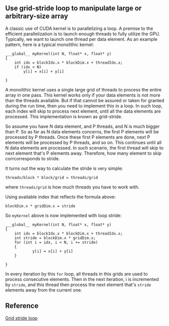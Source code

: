## Use grid-stride loop to manipulate large or arbitrary-size array

A classic use of CUDA kernel is to parallelizing a loop. A premise to the efficient parallelization is to launch enough threads to fully utilize the GPU. Typically, we want to launch one thread per data element. As an example pattern, here is a typical monolithic kernel:

```
___global__ myKernel(int N, float* x, float* y)
{
    int idx = blockIdx.x * blockDim.x + threadIdx.x;       
    if (idx < N)
        y[i] = x[i] + y[i]

}

```
A monolithic kernel uses a single large grid of threads to process the entire array in one pass. This kernel works only if your data elements is not more than the threads available. But if that cannot be assured or taken for granted during the run time, then you need to implement this in a loop. In such loop, each index will skip to process next element, until all the data elements are processed. This implementation is known as grid-stride. 

So assume you have N data element, and P threads, and N is much bigger than P. So as far as N data elements concerns, the first P elements will be processed by P threads. Once these first P elements are done, next P elements will be processed by P threads, and so on. This continues until all N data elements are processed. In such scenario, the first thread will skip to next element that's P elements away. Therefore, how many element to skip corrcorresponds to stride. 

It turns out the way to calculate the stride is very simple: 

`threads/block * block/grid = threads/grid`

where `threads/grid` is how much threads you have to work with.

Using available index that reflects the formula above:

```
blockDim.x * gridDim.x = stride
```

So `myKernel` above is now implemented with loop stride:

```
___global__ myKernel(int N, float* x, float* y)
{
    int idx = blockIdx.x * blockDim.x + threadIdx.x;    
    int stride = blockDim.x * gridDim.x;  
    for (int i = idx, i < N, i += stride)
    {
            y[i] = x[i] + y[i]
    }

}
```

In every iteration by this `for` loop, all threads in this grids are used to process consecutive elements. Then in the next iteration, i is incremented by `stride`, and this thread then process the next element that's `stride` elements away from the current one.

## Reference 

[Grid stride loop](https://developer.nvidia.com/blog/cuda-pro-tip-write-flexible-kernels-grid-stride-loops/)